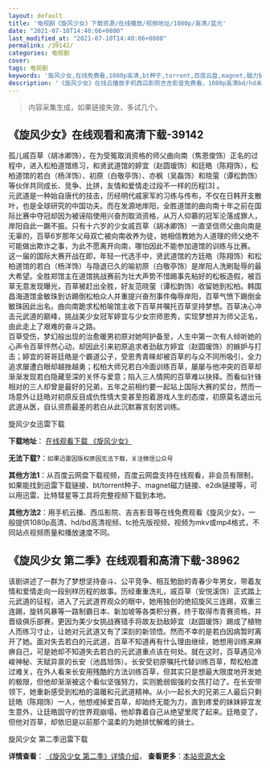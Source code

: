 ```yaml
---
layout: default
title: '电视剧《旋风少女》下载资源/在线播放/视频地址/1080p/高清/蓝光'
date: "2021-07-10T14:40:06+0800"
last_modified_at: "2021-07-10T14:40:06+0800"
permalink: /39142/
categories: 电视剧
cover:
tags: 电视剧
keywords: '旋风少女,在线免费看,1080p高清,bt种子,torrent,百度云盘,magnet,磁力链,迅雷下载资源'
description: '《旋风少女》在线云播放手机西瓜影院吉吉影音免费看，1080p高清bd/hd未删减完整版和tc抢先枪版，mkv/mp4格式，附带bt/torrent种子、magnet/磁力链、百度云盘、网盘资源迅雷下载链接'
---
```


>内容采集生成，如果链接失效，多试几个。


## 《旋风少女》在线观看和高清下载-39142

孤儿戚百草（胡冰卿饰），在为受冤取消资格的师父曲向南（焦恩俊饰）正名的过程中，进入松柏道馆练习，和贤武道馆的婷宜（赵圆瑗饰）和廷皓（陈翔饰），松柏道馆的若白（杨洋饰）、初原（白敬亭饰）、亦枫（吴磊饰）和晓萤（谭松韵饰）等伙伴共同成长、竞争、比拼，友情和爱情走过段不一样的历程[3] 。<br />元武道是一种始自唐代的技击，历经明代戚家军的习练与传布，不仅在日韩开支散叶，也是全球研究的中国功夫。而在发源地岸阳，全胜道馆的曲向南十年之前在国际比赛中夺冠却因为被诬陷使用兴奋剂取消资格，从万人仰慕的冠军沦落成罪人，岸阳自此一蹶不振。只有十六岁的少女戚百草（胡冰卿饰）一直坚信师父曲向南是无辜的，百草6岁那年父母双亡被向南收养为徒，她相信教她为人道理的师父绝不可能做出欺诈之事，为此不愿离开向南，哪怕因此不能参加道馆的训练与比赛。<br />这一届的国际大赛开战在即，年轻一代选手中，贤武道馆的方廷皓（陈翔饰）和松柏道馆的若白（杨洋饰）与隐退已久的喻初原（白敬亭饰）是岸阳人洗刷耻辱的最大希望。全胜郑馆主在道馆挑战赛前为壮大声势不惜踢事先粘好的松板造假，被百草无意发现曝光，百草被赶出全胜，好友范晓萤（谭松韵饰）收留她到松柏。韩国昌海道馆金敏珠到访踢倒松柏众人并重提兴奋剂事件侮辱岸阳，百草气愤下踢倒金敏珠因此出名。曲向南跪求松柏喻馆主收下百草并嘱托百草坚持梦想。百草决心冲击元武道的巅峰，挑战美少女冠军婷宜与少女宗师恩秀，实现梦想并为师父正名，由此走上了艰难的奋斗之路。<br />百草受伤，梦幻般出现的治愈暖男初原对她呵护备至，人生中第一次有人倾听她的心声令百草怦然心动，却因此引来初原追求者劲敌方婷宜（赵圆瑗饰）的嫉妒与打击；婷宜的哥哥廷皓是个霸道公子，受恩秀青睐却被百草的与众不同所吸引，全力追求屡遭白眼却越挫越勇；松柏大师兄若白冷面训练百草，屡屡与他冲突的百草却渐渐发现若白隐藏至深的关怀与爱意；陷入三人情网的百草难以抉择。而看似针锋相对的三人却曾是最好的兄弟，五年之前相约要一起站上国际大赛的奖台，然而一场意外让廷皓对初原反目成仇性情大变甚至抱着游戏人生的态度，初原莫名退出元武道从医，自认资质最差的若白从此沉默寡言刻苦训练。<!---剧情end--->


旋风少女迅雷下载

**下载地址**： [在线观看下载 《旋风少女》](https://www.993dy.com//vod-detail-id-13219.html) 


**无法下载?**：`如果迅雷因版权原因无法下载，关注微信公众号 `

**其他方法1**：从百度云网盘下载视频，百度云网盘支持在线观看，非会员有限制，如果能找到迅雷下载链接、bt/torrent种子、magnet磁力链接、e2dk链接等，可以用迅雷、比特彗星等工具将完整视频下载到本地。

**其他方法2**：用手机云播、西瓜影院、吉吉影音等在线免费观看《旋风少女》，一般提供1080p高清、hd/bd高清视频、tc抢先版视频，视频为mkv或mp4格式，不同站点视频质量和播放速度不同。


## 《旋风少女 第二季》在线观看和高清下载-38962

该剧讲述了一群为了梦想坚持奋斗、公平竞争、相互勉励的青春少年男女，带着友情和爱情走向一段别样历程的故事。历经重重洗礼，戚百草（安悦溪饰）正式踏上元武道的征程，进入了元武道界观众的眼中，她用独创的绝招旋风三连踢，双重三连踢，旋转风暴等一路制霸日本、新加坡等各类积分赛，终于取得市青赛资格，并晋级俱乐部赛，更因为美少女挑战赛错手将故友劲敌婷宜（赵圆瑗饰）踢成了植物人而练习寸止，让她对元武道又有了深刻的新领悟。然而不幸的是若白因病暂时离开了她。面对失去若白的元武道，百草不知道再有什么理由继续，她想用训练来麻痹自己，可是她却不知道失去若白的元武道重点该在何处。就在这时，百草遇见冷峻神秘、天赋异禀的长安（池昌旭饰）。长安受初原嘱托代替训练百草，帮松柏渡过难关，在外人看来长安用残酷的方法训练百草，但其实只是想最大限度地开发她的极限，但他却渐渐被这个看似坚强努力，实则脆弱倔强的女孩打动了。在长安带领下，她重新感受到松柏的温暖和元武道精神。从小一起长大的兄弟三人最后只剩廷皓（陈翔饰）一人，他想戒掉爱百草，却始终无能为力，直到疼爱的妹妹婷宜发生意外，让廷皓固守的世界观崩塌，他却靠着自己从绝望里爬了起来。廷皓变了，但他对百草，却依旧是以前那个温柔的为她排忧解难的骑士。


旋风少女 第二季迅雷下载

**详情查看**： [《旋风少女 第二季》详情介绍](/movie/38962/)， **查看更多**：[本站资源大全](/movie/t/all/)

